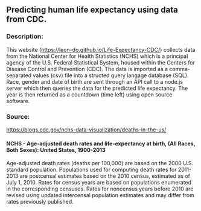 <h2> Predicting human life expectancy using data from CDC. </h2>

<h3> Description: </h3>

This website (https://leon-do.github.io/Life-Expectancy-CDC/) collects data from the National Center for Health Statistics (NCHS) which is a principal agency of the U.S. Federal Statistical System, housed within the Centers for Disease Control and Prevention (CDC). The data is imported as a comma-separated values (csv) file into a structed query langage database (SQL). Race, gender and date of birth are sent through an API call to a node.js server which then queries the data for the predicted life expectancy. The year is then returned as a countdown (time left) using open source software.




<h3> Source: </h3>

https://blogs.cdc.gov/nchs-data-visualization/deaths-in-the-us/

<h4> NCHS - Age-adjusted death rates and life-expectancy at birth, (All Races, Both Sexes): United States, 1900-2013 </h4>

Age-adjusted death rates (deaths per 100,000) are based on the 2000 U.S. standard population. Populations used for computing death rates for 2011-2013 are postcensal estimates based on the 2010 census, estimated as of July 1, 2010. Rates for census years are based on populations enumerated in the corresponding censuses. Rates for noncensus years before 2010 are revised using updated intercensal population estimates and may differ from rates previously published.
